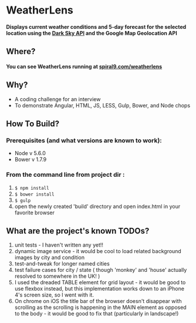# WeatherLens

#### Displays current weather conditions and 5-day forecast for the selected location using the [Dark Sky API](https://darksky.net/poweredby/) and the Google Map Geolocation API

## Where?

#### You can see WeatherLens running at [spiral9.com/weatherlens](http://spiral9.com/weatherlens)

## Why?

* A coding challenge for an interview
* To demonstrate Angular, HTML, JS, LESS, Gulp, Bower, and Node chops

## How To Build?

### Prerequisites (and what versions are known to work): 

* Node v 5.6.0
* Bower v 1.7.9

### From the command line from project dir :

1. ``` $ npm install ```
2. ``` $ bower install ```
3. ``` $ gulp ```
4. open the newly created 'build' directory and open index.html in your favorite browser

## What are the project's known TODOs?

1. unit tests - I haven't written any yet!!
2. dynamic image service - it would be cool to load related background images by city and condition
3. test-and-tweak for longer named cities
4. test failure cases for city / state ( though 'monkey' and 'house' actually resolved to somewhere in the UK! )
5. I used the dreaded TABLE element for grid layout - it would be good to use flexbox instead, but this implementation works down to an iPhone 4's screen size, so I went with it.
6. On chrome on iOS the title bar of the browser doesn't disappear with scrolling as the scrolling is happening in the MAIN element as opposed to the body - it would be good to fix that (particularly in landscape!)
